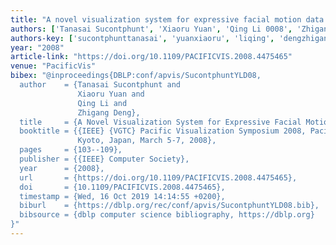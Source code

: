 ```yaml
---
title: "A novel visualization system for expressive facial motion data exploration"
authors: ['Tanasai Sucontphunt', 'Xiaoru Yuan', 'Qing Li 0008', 'Zhigang Deng']
authors-key: ['sucontphunttanasai', 'yuanxiaoru', 'liqing', 'dengzhigang']
year: "2008"
article-link: "https://doi.org/10.1109/PACIFICVIS.2008.4475465"
venue: "PacificVis"
bibex: "@inproceedings{DBLP:conf/apvis/SucontphuntYLD08,
  author    = {Tanasai Sucontphunt and
               Xiaoru Yuan and
               Qing Li and
               Zhigang Deng},
  title     = {A Novel Visualization System for Expressive Facial Motion Data Exploration},
  booktitle = {{IEEE} {VGTC} Pacific Visualization Symposium 2008, PacificVis 2008,
               Kyoto, Japan, March 5-7, 2008},
  pages     = {103--109},
  publisher = {{IEEE} Computer Society},
  year      = {2008},
  url       = {https://doi.org/10.1109/PACIFICVIS.2008.4475465},
  doi       = {10.1109/PACIFICVIS.2008.4475465},
  timestamp = {Wed, 16 Oct 2019 14:14:55 +0200},
  biburl    = {https://dblp.org/rec/conf/apvis/SucontphuntYLD08.bib},
  bibsource = {dblp computer science bibliography, https://dblp.org}
}"
---
```

